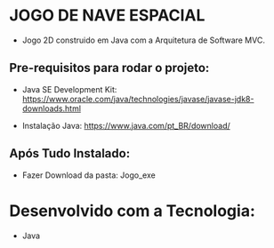 # JOGO DE NAVE ESPACIAL

- Jogo 2D construido em Java com a Arquitetura de Software MVC.

## Pre-requisitos para rodar o projeto:

- Java SE Development Kit:
 https://www.oracle.com/java/technologies/javase/javase-jdk8-downloads.html
 
 - Instalação Java: 
  https://www.java.com/pt_BR/download/
  
  
  ## Após Tudo Instalado:
  - Fazer Download da pasta: Jogo_exe
  
  
  # Desenvolvido com a Tecnologia:
   - Java
